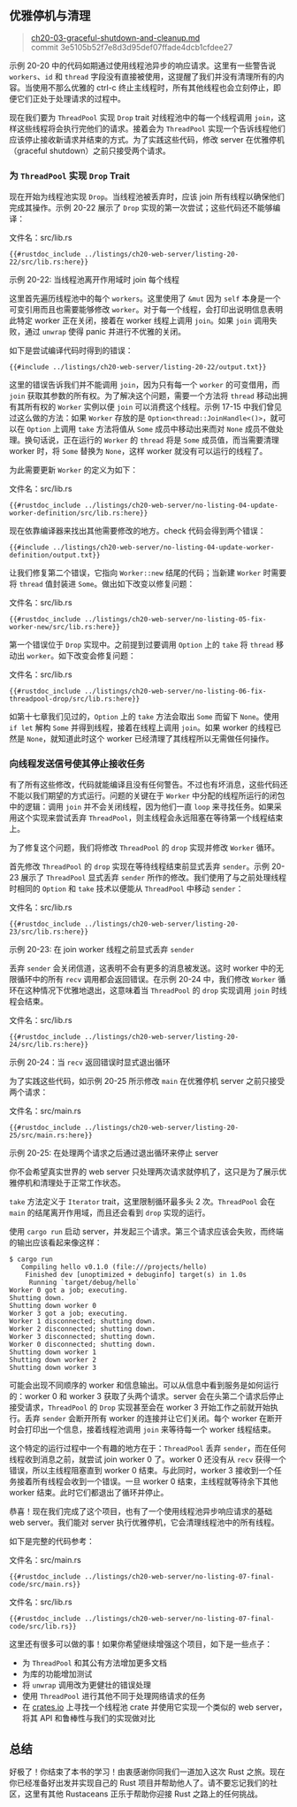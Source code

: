 ## 优雅停机与清理

> [ch20-03-graceful-shutdown-and-cleanup.md](https://github.com/rust-lang/book/blob/main/src/ch20-03-graceful-shutdown-and-cleanup.md)
> <br>
> commit 3e5105b52f7e8d3d95def07ffade4dcb1cfdee27

示例 20-20 中的代码如期通过使用线程池异步的响应请求。这里有一些警告说 `workers`、`id` 和 `thread` 字段没有直接被使用，这提醒了我们并没有清理所有的内容。当使用不那么优雅的 <span class="keystroke">ctrl-c</span> 终止主线程时，所有其他线程也会立刻停止，即便它们正处于处理请求的过程中。

现在我们要为 `ThreadPool` 实现 `Drop` trait 对线程池中的每一个线程调用 `join`，这样这些线程将会执行完他们的请求。接着会为 `ThreadPool` 实现一个告诉线程他们应该停止接收新请求并结束的方式。为了实践这些代码，修改 server 在优雅停机（graceful shutdown）之前只接受两个请求。

### 为 `ThreadPool` 实现 `Drop` Trait

现在开始为线程池实现 `Drop`。当线程池被丢弃时，应该 join 所有线程以确保他们完成其操作。示例 20-22 展示了 `Drop` 实现的第一次尝试；这些代码还不能够编译：

<span class="filename">文件名：src/lib.rs</span>

```rust,ignore,does_not_compile
{{#rustdoc_include ../listings/ch20-web-server/listing-20-22/src/lib.rs:here}}
```

<span class="caption">示例 20-22: 当线程池离开作用域时 join 每个线程</span>

这里首先遍历线程池中的每个 `workers`。这里使用了 `&mut` 因为 `self` 本身是一个可变引用而且也需要能够修改 `worker`。对于每一个线程，会打印出说明信息表明此特定 worker 正在关闭，接着在 worker 线程上调用 `join`。如果 `join` 调用失败，通过 `unwrap` 使得 panic 并进行不优雅的关闭。

如下是尝试编译代码时得到的错误：

```console
{{#include ../listings/ch20-web-server/listing-20-22/output.txt}}
```

这里的错误告诉我们并不能调用 `join`，因为只有每一个 `worker` 的可变借用，而 `join` 获取其参数的所有权。为了解决这个问题，需要一个方法将 `thread` 移动出拥有其所有权的 `Worker` 实例以便 `join` 可以消费这个线程。示例 17-15 中我们曾见过这么做的方法：如果 `Worker` 存放的是 `Option<thread::JoinHandle<()>`，就可以在 `Option` 上调用 `take` 方法将值从 `Some` 成员中移动出来而对 `None` 成员不做处理。换句话说，正在运行的 `Worker` 的 `thread` 将是 `Some` 成员值，而当需要清理 worker 时，将 `Some` 替换为 `None`，这样 worker 就没有可以运行的线程了。

为此需要更新 `Worker` 的定义为如下：

<span class="filename">文件名：src/lib.rs</span>

```rust,ignore,does_not_compile
{{#rustdoc_include ../listings/ch20-web-server/no-listing-04-update-worker-definition/src/lib.rs:here}}
```

现在依靠编译器来找出其他需要修改的地方。check 代码会得到两个错误：

```console
{{#include ../listings/ch20-web-server/no-listing-04-update-worker-definition/output.txt}}
```

让我们修复第二个错误，它指向 `Worker::new` 结尾的代码；当新建 `Worker` 时需要将 `thread` 值封装进 `Some`。做出如下改变以修复问题：

<span class="filename">文件名：src/lib.rs</span>

```rust,ignore,does_not_compile
{{#rustdoc_include ../listings/ch20-web-server/no-listing-05-fix-worker-new/src/lib.rs:here}}
```

第一个错误位于 `Drop` 实现中。之前提到过要调用 `Option` 上的 `take` 将 `thread` 移动出 `worker`。如下改变会修复问题：

<span class="filename">文件名：src/lib.rs</span>

```rust,ignore,not_desired_behavior
{{#rustdoc_include ../listings/ch20-web-server/no-listing-06-fix-threadpool-drop/src/lib.rs:here}}
```

如第十七章我们见过的，`Option` 上的 `take` 方法会取出 `Some` 而留下 `None`。使用 `if let` 解构 `Some` 并得到线程，接着在线程上调用 `join`。如果 worker 的线程已然是 `None`，就知道此时这个 worker 已经清理了其线程所以无需做任何操作。

### 向线程发送信号使其停止接收任务

有了所有这些修改，代码就能编译且没有任何警告。不过也有坏消息，这些代码还不能以我们期望的方式运行。问题的关键在于 `Worker` 中分配的线程所运行的闭包中的逻辑：调用 `join` 并不会关闭线程，因为他们一直 `loop` 来寻找任务。如果采用这个实现来尝试丢弃 `ThreadPool`，则主线程会永远阻塞在等待第一个线程结束上。

为了修复这个问题，我们将修改 `ThreadPool` 的 `drop` 实现并修改 `Worker` 循环。

首先修改 `ThreadPool` 的 `drop` 实现在等待线程结束前显式丢弃 `sender`。示例 20-23 展示了 `ThreadPool` 显式丢弃 `sender` 所作的修改。我们使用了与之前处理线程时相同的 `Option` 和 `take` 技术以便能从 `ThreadPool` 中移动 `sender`：

<span class="filename">文件名：src/lib.rs</span>

```rust,noplayground,not_desired_behavior
{{#rustdoc_include ../listings/ch20-web-server/listing-20-23/src/lib.rs:here}}
```

<span class="caption">示例 20-23: 在 join worker 线程之前显式丢弃 `sender`</span>

丢弃 `sender` 会关闭信道，这表明不会有更多的消息被发送。这时 worker 中的无限循环中的所有 `recv` 调用都会返回错误。在示例 20-24 中，我们修改 `Worker` 循环在这种情况下优雅地退出，这意味着当 `ThreadPool` 的 `drop` 实现调用 `join` 时线程会结束。

<span class="filename">文件名：src/lib.rs</span>

```rust,noplayground
{{#rustdoc_include ../listings/ch20-web-server/listing-20-24/src/lib.rs:here}}
```

<span class="caption">示例 20-24：当 `recv` 返回错误时显式退出循环</span>

为了实践这些代码，如示例 20-25 所示修改 `main` 在优雅停机 server 之前只接受两个请求：

<span class="filename">文件名：src/main.rs</span>

```rust,ignore
{{#rustdoc_include ../listings/ch20-web-server/listing-20-25/src/main.rs:here}}
```

<span class="caption">示例 20-25: 在处理两个请求之后通过退出循环来停止 server</span>

你不会希望真实世界的 web server 只处理两次请求就停机了，这只是为了展示优雅停机和清理处于正常工作状态。

`take` 方法定义于 `Iterator` trait，这里限制循环最多头 2 次。`ThreadPool` 会在 `main` 的结尾离开作用域，而且还会看到 `drop` 实现的运行。

使用 `cargo run` 启动 server，并发起三个请求。第三个请求应该会失败，而终端的输出应该看起来像这样：

```console
$ cargo run
   Compiling hello v0.1.0 (file:///projects/hello)
    Finished dev [unoptimized + debuginfo] target(s) in 1.0s
     Running `target/debug/hello`
Worker 0 got a job; executing.
Shutting down.
Shutting down worker 0
Worker 3 got a job; executing.
Worker 1 disconnected; shutting down.
Worker 2 disconnected; shutting down.
Worker 3 disconnected; shutting down.
Worker 0 disconnected; shutting down.
Shutting down worker 1
Shutting down worker 2
Shutting down worker 3
```

可能会出现不同顺序的 worker 和信息输出。可以从信息中看到服务是如何运行的：worker 0 和 worker 3 获取了头两个请求。server 会在头第二个请求后停止接受请求，`ThreadPool` 的 `Drop` 实现甚至会在 worker 3 开始工作之前就开始执行。丢弃 `sender` 会断开所有 worker 的连接并让它们关闭。每个 worker 在断开时会打印出一个信息，接着线程池调用 `join` 来等待每一个 worker 线程结束。

这个特定的运行过程中一个有趣的地方在于：`ThreadPool` 丢弃 `sender`，而在任何线程收到消息之前，就尝试 join worker 0 了。worker 0 还没有从 `recv` 获得一个错误，所以主线程阻塞直到 worker 0 结束。与此同时，worker 3 接收到一个任务接着所有线程会收到一个错误。一旦 worker 0 结束，主线程就等待余下其他 worker 结束。此时它们都退出了循环并停止。

恭喜！现在我们完成了这个项目，也有了一个使用线程池异步响应请求的基础 web server。我们能对 server 执行优雅停机，它会清理线程池中的所有线程。

如下是完整的代码参考：

<span class="filename">文件名：src/main.rs</span>

```rust,ignore
{{#rustdoc_include ../listings/ch20-web-server/no-listing-07-final-code/src/main.rs}}
```

<span class="filename">文件名：src/lib.rs</span>

```rust,noplayground
{{#rustdoc_include ../listings/ch20-web-server/no-listing-07-final-code/src/lib.rs}}
```

这里还有很多可以做的事！如果你希望继续增强这个项目，如下是一些点子：

* 为 `ThreadPool` 和其公有方法增加更多文档
* 为库的功能增加测试
* 将 `unwrap` 调用改为更健壮的错误处理
* 使用 `ThreadPool` 进行其他不同于处理网络请求的任务
* 在 [crates.io](https://crates.io/) 上寻找一个线程池 crate 并使用它实现一个类似的 web server，将其 API 和鲁棒性与我们的实现做对比

## 总结

好极了！你结束了本书的学习！由衷感谢你同我们一道加入这次 Rust 之旅。现在你已经准备好出发并实现自己的 Rust 项目并帮助他人了。请不要忘记我们的社区，这里有其他 Rustaceans 正乐于帮助你迎接 Rust 之路上的任何挑战。
